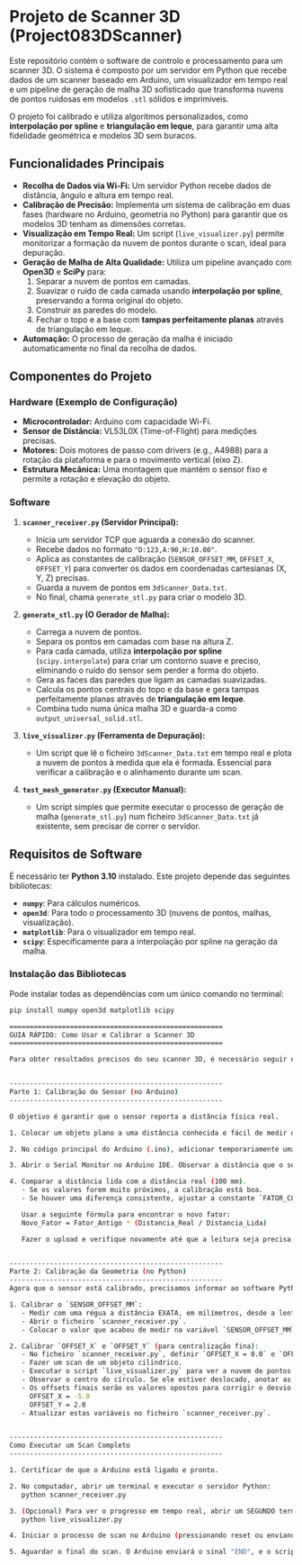 # Projeto de Scanner 3D (Project083DScanner)

Este repositório contém o software de controlo e processamento para um scanner 3D. O sistema é composto por um servidor em Python que recebe dados de um scanner baseado em Arduino, um visualizador em tempo real e um pipeline de geração de malha 3D sofisticado que transforma nuvens de pontos ruidosas em modelos `.stl` sólidos e imprimíveis.

O projeto foi calibrado e utiliza algoritmos personalizados, como **interpolação por spline** e **triangulação em leque**, para garantir uma alta fidelidade geométrica e modelos 3D sem buracos.

## Funcionalidades Principais

*   **Recolha de Dados via Wi-Fi:** Um servidor Python recebe dados de distância, ângulo e altura em tempo real.
*   **Calibração de Precisão:** Implementa um sistema de calibração em duas fases (hardware no Arduino, geometria no Python) para garantir que os modelos 3D tenham as dimensões corretas.
*   **Visualização em Tempo Real:** Um script (`live_visualizer.py`) permite monitorizar a formação da nuvem de pontos durante o scan, ideal para depuração.
*   **Geração de Malha de Alta Qualidade:** Utiliza um pipeline avançado com **Open3D** e **SciPy** para:
    1.  Separar a nuvem de pontos em camadas.
    2.  Suavizar o ruído de cada camada usando **interpolação por spline**, preservando a forma original do objeto.
    3.  Construir as paredes do modelo.
    4.  Fechar o topo e a base com **tampas perfeitamente planas** através de triangulação em leque.
*   **Automação:** O processo de geração da malha é iniciado automaticamente no final da recolha de dados.

## Componentes do Projeto

### Hardware (Exemplo de Configuração)
*   **Microcontrolador:** Arduino com capacidade Wi-Fi.
*   **Sensor de Distância:** VL53L0X (Time-of-Flight) para medições precisas.
*   **Motores:** Dois motores de passo com drivers (e.g., A4988) para a rotação da plataforma e para o movimento vertical (eixo Z).
*   **Estrutura Mecânica:** Uma montagem que mantém o sensor fixo e permite a rotação e elevação do objeto.

### Software
1.  **`scanner_receiver.py` (Servidor Principal):**
    *   Inicia um servidor TCP que aguarda a conexão do scanner.
    *   Recebe dados no formato `"D:123,A:90,H:10.00"`.
    *   Aplica as constantes de calibração (`SENSOR_OFFSET_MM`, `OFFSET_X`, `OFFSET_Y`) para converter os dados em coordenadas cartesianas (X, Y, Z) precisas.
    *   Guarda a nuvem de pontos em `3dScanner_Data.txt`.
    *   No final, chama `generate_stl.py` para criar o modelo 3D.

2.  **`generate_stl.py` (O Gerador de Malha):**
    *   Carrega a nuvem de pontos.
    *   Separa os pontos em camadas com base na altura Z.
    *   Para cada camada, utiliza **interpolação por spline** (`scipy.interpolate`) para criar um contorno suave e preciso, eliminando o ruído do sensor sem perder a forma do objeto.
    *   Gera as faces das paredes que ligam as camadas suavizadas.
    *   Calcula os pontos centrais do topo e da base e gera tampas perfeitamente planas através de **triangulação em leque**.
    *   Combina tudo numa única malha 3D e guarda-a como `output_universal_solid.stl`.

3.  **`live_visualizer.py` (Ferramenta de Depuração):**
    *   Um script que lê o ficheiro `3dScanner_Data.txt` em tempo real e plota a nuvem de pontos à medida que ela é formada. Essencial para verificar a calibração e o alinhamento durante um scan.

4.  **`test_mesh_generator.py` (Executor Manual):**
    *   Um script simples que permite executar o processo de geração de malha (`generate_stl.py`) num ficheiro `3dScanner_Data.txt` já existente, sem precisar de correr o servidor.

## Requisitos de Software

É necessário ter **Python 3.10** instalado. Este projeto depende das seguintes bibliotecas:

*   **`numpy`**: Para cálculos numéricos.
*   **`open3d`**: Para todo o processamento 3D (nuvens de pontos, malhas, visualização).
*   **`matplotlib`**: Para o visualizador em tempo real.
*   **`scipy`**: Especificamente para a interpolação por spline na geração da malha.

### Instalação das Bibliotecas
Pode instalar todas as dependências com um único comando no terminal:

```bash
pip install numpy open3d matplotlib scipy

=====================================================
GUIA RÁPIDO: Como Usar e Calibrar o Scanner 3D
=====================================================

Para obter resultados precisos do seu scanner 3D, é necessário seguir este processo de calibração em duas partes. Primeiro, calibramos o sensor no Arduino para que ele se torne uma "régua" precisa. Depois, informamos o software em Python sobre a geometria exata da sua montagem.


-----------------------------------------------------
Parte 1: Calibração do Sensor (no Arduino)
-----------------------------------------------------

O objetivo é garantir que o sensor reporta a distância física real.

1. Colocar um objeto plano a uma distância conhecida e fácil de medir do sensor. Por exemplo, usar uma régua para o posicionar exatamente a 100 mm.

2. No código principal do Arduino (.ino), adicionar temporariamente uma linha como `Serial.println(distanciaCorrigida);` dentro do loop de medição para se poder ver os valores. Fazer o upload do código.

3. Abrir o Serial Monitor no Arduino IDE. Observar a distância que o sensor está a ler.

4. Comparar a distância lida com a distância real (100 mm).
   - Se os valores forem muito próximos, a calibração está boa.
   - Se houver uma diferença consistente, ajustar a constante `FATOR_CORRECAO_DISTANCIA` no topo do código .ino.

   Usar a seguinte fórmula para encontrar o novo fator:
   Novo_Fator = Fator_Antigo * (Distancia_Real / Distancia_Lida)

   Fazer o upload e verifique novamente até que a leitura seja precisa.


-----------------------------------------------------
Parte 2: Calibração da Geometria (no Python)
-----------------------------------------------------
Agora que o sensor está calibrado, precisamos informar ao software Python como converter os dados do sensor em coordenadas 3D precisas.

1. Calibrar o `SENSOR_OFFSET_MM`:
   - Medir com uma régua a distância EXATA, em milímetros, desde a lente do sensor até ao centro exato do prato rotativo.
   - Abrir o ficheiro `scanner_receiver.py`.
   - Colocar o valor que acabou de medir na variável `SENSOR_OFFSET_MM`.

2. Calibrar `OFFSET_X` e `OFFSET_Y` (para centralização fina):
   - No ficheiro `scanner_receiver.py`, definir `OFFSET_X = 0.0` e `OFFSET_Y = 0.0`.
   - Fazer um scan de um objeto cilíndrico.
   - Executar o script `live_visualizer.py` para ver a nuvem de pontos.
   - Observar o centro do círculo. Se ele estiver deslocado, anotar as coordenadas do centro. Por exemplo, se o centro estiver em (X=5, Y=-2).
   - Os offsets finais serão os valores opostos para corrigir o desvio:
     OFFSET_X = -5.0
     OFFSET_Y = 2.0
   - Atualizar estas variáveis no ficheiro `scanner_receiver.py`.


-----------------------------------------------------
Como Executar um Scan Completo
-----------------------------------------------------

1. Certificar de que o Arduino está ligado e pronto.

2. No computador, abrir um terminal e executar o servidor Python:
   python scanner_receiver.py

3. (Opcional) Para ver o progresso em tempo real, abrir um SEGUNDO terminal e executar o visualizador:
   python live_visualizer.py

4. Iniciar o processo de scan no Arduino (pressionando reset ou enviando um comando, dependendo da sua configuração).

5. Aguardar o final do scan. O Arduino enviará o sinal "END", e o script `scanner_receiver.py` irá detetá-lo e iniciar automaticamente a geração do ficheiro .stl. O ficheiro final será guardado como `output_universal_solid.stl`.